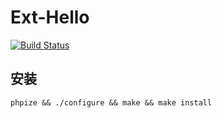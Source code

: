 # Ext-Hello

[![Build Status](https://travis-ci.org/Aquarmini/ext-hello.svg?branch=master)](https://travis-ci.org/Aquarmini/ext-hello)

## 安装
~~~
phpize && ./configure && make && make install
~~~